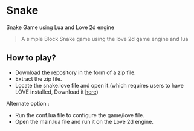 # Snake
Snake Game using Lua and Love 2d engine
> A simple Block Snake game using the love 2d game engine and lua
## How to play?
- Download the repository in the form of a zip file.
- Extract the zip file.
- Locate the snake.love file and open it.(which requires users to have LÖVE installed, Download it [here](https://love2d.org/))

Alternate option :
- Run the conf.lua file to configure the game/love file.
- Open the main.lua file and run it on the Love 2d engine.
